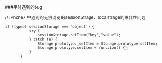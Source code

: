 ###平时遇到的bug
   
   // iPhone7 中遇到的无痕浏览的sessionStrage、localstrage的兼容性问题
   ```
   if (typeof sessionStorage === 'object') {
              try {
                  sessionStorage.setItem("key","value");
              } catch (e) {
                  Storage.prototype._setItem = Storage.prototype.setItem;
                  Storage.prototype.setItem = function() {};
              }
          }
   ```